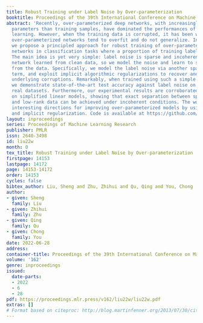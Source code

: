 ```yaml
---
title: Robust Training under Label Noise by Over-parameterization
booktitle: Proceedings of the 39th International Conference on Machine Learning
abstract: 'Recently, over-parameterized deep networks, with increasingly more network
  parameters than training samples, have dominated the performances of modern machine
  learning. However, when the training data is corrupted, it has been well-known that
  over-parameterized networks tend to overfit and do not generalize. In this work,
  we propose a principled approach for robust training of over-parameterized deep
  networks in classification tasks where a proportion of training labels are corrupted.
  The main idea is yet very simple: label noise is sparse and incoherent with the
  network learned from clean data, so we model the noise and learn to separate it
  from the data. Specifically, we model the label noise via another sparse over-parameterization
  term, and exploit implicit algorithmic regularizations to recover and separate the
  underlying corruptions. Remarkably, when trained using such a simple method in practice,
  we demonstrate state-of-the-art test accuracy against label noise on a variety of
  real datasets. Furthermore, our experimental results are corroborated by theory
  on simplified linear models, showing that exact separation between sparse noise
  and low-rank data can be achieved under incoherent conditions. The work opens many
  interesting directions for improving over-parameterized models by using sparse over-parameterization
  and implicit regularization. Code is available at https://github.com/shengliu66/SOP.'
layout: inproceedings
series: Proceedings of Machine Learning Research
publisher: PMLR
issn: 2640-3498
id: liu22w
month: 0
tex_title: Robust Training under Label Noise by Over-parameterization
firstpage: 14153
lastpage: 14172
page: 14153-14172
order: 14153
cycles: false
bibtex_author: Liu, Sheng and Zhu, Zhihui and Qu, Qing and You, Chong
author:
- given: Sheng
  family: Liu
- given: Zhihui
  family: Zhu
- given: Qing
  family: Qu
- given: Chong
  family: You
date: 2022-06-28
address:
container-title: Proceedings of the 39th International Conference on Machine Learning
volume: '162'
genre: inproceedings
issued:
  date-parts:
  - 2022
  - 6
  - 28
pdf: https://proceedings.mlr.press/v162/liu22w/liu22w.pdf
extras: []
# Format based on citeproc: http://blog.martinfenner.org/2013/07/30/citeproc-yaml-for-bibliographies/
---
```

